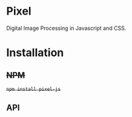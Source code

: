 # Pixel
Digital Image Processing in Javascript and CSS.

# Installation
## ~~NPM~~
~~`npm install pixel-js`~~

## API
